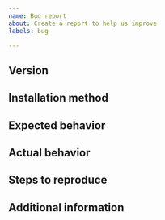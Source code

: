 ```yaml
---
name: Bug report
about: Create a report to help us improve
labels: bug

---
```


<!--- ↑↑ Provide a general summary of the issue in the Title above ↑↑ -->

Version
-------
<!-- Versions of Sympa and related software -->

Installation method
-------------------
<!-- How you installed Sympa: deb, rpm, ports, ... or source package -->

Expected behavior
-----------------
<!--- Tell us what should happen -->

Actual behavior
---------------
<!--- Tell us what happens instead of the expected behavior -->

Steps to reproduce
------------------
<!-- Actual steps that can reproduce the actual behavior -->
<!-- "I opened URL 'aaa', clicked 'bbb' button, ..." and so on -->

Additional information
----------------------
<!-- You may also attach configuration files and/or logs -->
<!-- "selecting or pasting them" link below may be used -->
<!-- NOTE that you should not include sensitive information! -->

